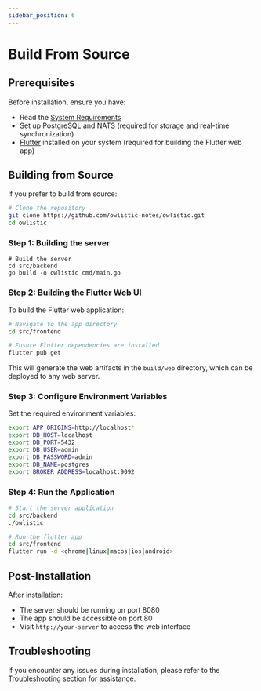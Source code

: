 ```yaml
---
sidebar_position: 6
---
```


# Build From Source

## Prerequisites

Before installation, ensure you have:

- Read the [System Requirements](system-requirements.md)
- Set up PostgreSQL and NATS (required for storage and real-time synchronization)
- [Flutter](https://flutter.dev/docs/get-started/install) installed on your system (required for building the Flutter web app)

## Building from Source

If you prefer to build from source:

```bash
# Clone the repository
git clone https://github.com/owlistic-notes/owlistic.git
cd owlistic
```

### Step 1: Building the  server

```
# Build the server
cd src/backend
go build -o owlistic cmd/main.go
```

### Step 2: Building the Flutter Web UI

To build the Flutter web application:

```bash
# Navigate to the app directory
cd src/frontend

# Ensure Flutter dependencies are installed
flutter pub get
```

This will generate the web artifacts in the `build/web` directory, which can be deployed to any web server.


### Step 3: Configure Environment Variables

Set the required environment variables:

```bash
export APP_ORIGINS=http://localhost*
export DB_HOST=localhost
export DB_PORT=5432
export DB_USER=admin
export DB_PASSWORD=admin
export DB_NAME=postgres
export BROKER_ADDRESS=localhost:9092
```

### Step 4: Run the Application

```bash
# Start the server application
cd src/backend
./owlistic

# Run the flutter app
cd src/frontend
flutter run -d <chrome|linux|macos|ios|android>
```

## Post-Installation

After installation:
- The server should be running on port 8080
- The app should be accessible on port 80
- Visit `http://your-server` to access the web interface

## Troubleshooting

If you encounter any issues during installation, please refer to the [Troubleshooting](../troubleshooting/common-issues.md) section for assistance.
